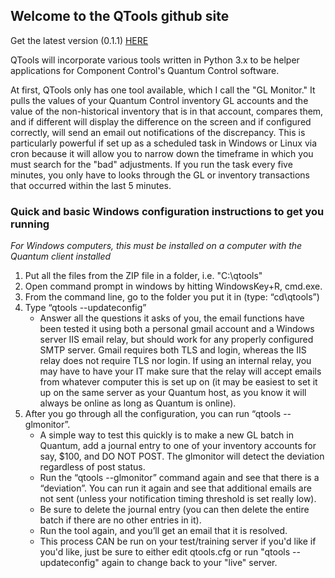 ## Welcome to the QTools github site

Get the latest version (0.1.1) [HERE](https://github.com/jessepink/QTools/releases/latest)

QTools will incorporate various tools written in Python 3.x to be helper applications for Component Control's Quantum Control software.

At first, QTools only has one tool available, which I call the "GL Monitor."  It pulls the values of your Quantum Control inventory GL accounts and the value of the non-historical inventory that is in that account, compares them, and if different will display the difference on the screen and if configured correctly, will send an email out notifications of the discrepancy.  This is particularly powerful if set up as a scheduled task in Windows or Linux via cron because it will allow you to narrow down the timeframe in which you must search for the "bad" adjustments.  If you run the task every five minutes, you only have to looks through the GL or inventory transactions that occurred within the last 5 minutes.

### Quick and basic Windows configuration instructions to get you running
*For Windows computers, this must be installed on a computer with the Quantum client installed*

1. Put all the files from the ZIP file in a folder, i.e. "C:\qtools"
1. Open command prompt in windows by hitting WindowsKey+R, cmd.exe.
1. From the command line, go to the folder you put it in (type: “cd\qtools”)
1. Type “qtools --updateconfig”
    * Answer all the questions it asks of you, the email functions have been tested it using both a personal gmail account and a Windows server IIS email relay, but should work for any properly configured SMTP server.  Gmail requires both TLS and login, whereas the IIS relay does not require TLS nor login.  If using an internal relay, you may have to have your IT make sure that the relay will accept emails from whatever computer this is set up on (it may be easiest to set it up on the same server as your Quantum host, as you know it will always be online as long as Quantum is online).
1. After you go through all the configuration, you can run “qtools --glmonitor”.  
    * A simple way to test this quickly is to make a new GL batch in Quantum, add a journal entry to one of your inventory accounts for say, $100, and DO NOT POST.  The glmonitor will detect the deviation regardless of post status.  
    * Run the “qtools --glmonitor” command again and see that there is a “deviation”.  You can run it again and see that additional emails are not sent (unless your notification timing threshold is set really low).  
    * Be sure to delete the journal entry (you can then delete the entire batch if there are no other entries in it).  
    * Run the tool again, and you’ll get an email that it is resolved.
    * This process CAN be run on your test/training server if you'd like if you'd like, just be sure to either edit qtools.cfg or run "qtools --updateconfig" again to change back to your "live" server.
